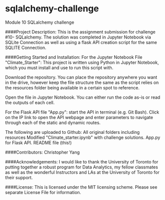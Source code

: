 # sqlalchemy-challenge
Module 10 SQLalchemy challenge

####Project Description:
This is the assignment submission for challenge #10- SQLalchemy. The solution was completed in Jupyter Notebook via SQLite Connection as well as using a flask API creation script for the same SQLITE Connection. 

####Getting Started and Installation:
For the Jupyter Notebook File "Climate_Starter":
This project is written using Python in Jupyter Notebook, which you must install and use to run this script with. 

Download the repository. You can place the repository anywhere you want in the drive, however keep the file structure the same as the script relies on the resources folder being available in a certain spot to reference. 

Open the file in Jupyter Notebook. You can either run the code as-is or read the outputs of each cell. 

For the Flask API file "App.py":
start the API in terminal (e.g. Git Bash). Click on the IP link to open the API webpage and enter parameters to navigate through each of the static and dynamic routes.

The following are uploaded to Github:
All original folders including resources
Modified "Climate_starter.ipynb" with challenge solutions.
App.py for Flask API.
README file (this!)

####Contributors:
Christopher Yang

####Acknowledgements:
I would like to thank the University of Toronto for putting together a robust program for Data Analytics, my fellow classmates as well as the wonderful Instructors and LAs at the University of Toronto for their support.

####License:
This is licensed under the MIT licensing scheme. Please see separate License File for information.
